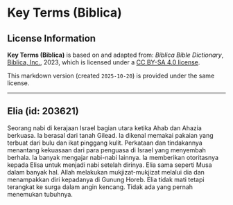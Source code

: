 # Key Terms (Biblica)

## License Information

**Key Terms (Biblica)** is based on and adapted from: _Biblica Bible Dictionary_, [Biblica, Inc.](https://www.biblica.com/), 2023, which is licensed under a [CC BY-SA 4.0 license](https://creativecommons.org/licenses/by-sa/4.0/legalcode.en).

This markdown version (created `2025-10-20`) is provided under the same license.



--------------------------------

## Elia (id: 203621)

Seorang nabi di kerajaan Israel bagian utara ketika Ahab dan Ahazia berkuasa. Ia berasal dari tanah Gilead. Ia dikenal memakai pakaian yang terbuat dari bulu dan ikat pinggang kulit. Perkataan dan tindakannya menantang kekuasaan dari para penguasa di Israel yang menyembah berhala. Ia banyak mengajar nabi\-nabi lainnya. Ia memberikan otoritasnya kepada Elisa untuk menjadi nabi setelah dirinya. Elia sama seperti Musa dalam banyak hal. Allah melakukan mukjizat\-mukjizat melalui dia dan menampakkan diri kepadanya di Gunung Horeb. Elia tidak mati tetapi terangkat ke surga dalam angin kencang. Tidak ada yang pernah menemukan tubuhnya.


